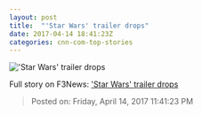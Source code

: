 ```yaml
---
layout: post
title:  "'Star Wars' trailer drops"
date: 2017-04-14 18:41:23Z
categories: cnn-com-top-stories
---
```


!['Star Wars' trailer drops](http://i2.cdn.turner.com/money/dam/assets/170414120122-the-last-jedi-teaser-780x439.png)




Full story on F3News: ['Star Wars' trailer drops](http://www.f3nws.com/n/NDEpnG)

> Posted on: Friday, April 14, 2017 11:41:23 PM
